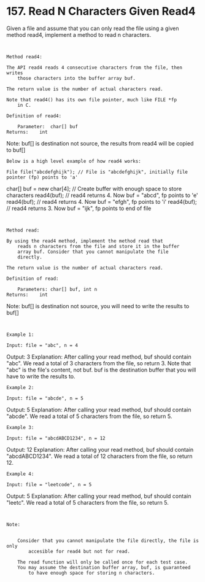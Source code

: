 # 157. Read N Characters Given Read4

Given a file and assume that you can only read the file using a given
        method read4, implement a method to read n characters.

     

    Method read4: 

    The API read4 reads 4 consecutive characters from the file, then writes
        those characters into the buffer array buf.

    The return value is the number of actual characters read.

    Note that read4() has its own file pointer, much like FILE *fp
        in C.

    Definition of read4:

        Parameter:  char[] buf
    Returns:    int

Note: buf[] is destination not source, the results from read4 will be copied to buf[]

    Below is a high level example of how read4 works:

    File file("abcdefghijk"); // File is "abcdefghijk", initially file pointer (fp) points to 'a'
char[] buf = new char[4]; // Create buffer with enough space to store characters
read4(buf); // read4 returns 4. Now buf = "abcd", fp points to 'e'
read4(buf); // read4 returns 4. Now buf = "efgh", fp points to 'i'
read4(buf); // read4 returns 3. Now buf = "ijk", fp points to end of file

     

    Method read:

    By using the read4 method, implement the method read that
        reads n characters from the file and store it in the buffer
        array buf. Consider that you cannot manipulate the file
        directly.

    The return value is the number of actual characters read.

    Definition of read: 

        Parameters:	char[] buf, int n
    Returns:	int

Note: buf[] is destination not source, you will need to write the results to buf[]

     

    Example 1:

    Input: file = "abc", n = 4
Output: 3
Explanation: After calling your read method, buf should contain "abc". We read a total of 3 characters from the file, so return 3. Note that "abc" is the file's content, not buf. buf is the destination buffer that you will have to write the results to.

    Example 2:

    Input: file = "abcde", n = 5
Output: 5
Explanation: After calling your read method, buf should contain "abcde". We read a total of 5 characters from the file, so return 5.

    Example 3:

    Input: file = "abcdABCD1234", n = 12
Output: 12
Explanation: After calling your read method, buf should contain "abcdABCD1234". We read a total of 12 characters from the file, so return 12.

    Example 4:

    Input: file = "leetcode", n = 5
Output: 5
Explanation: After calling your read method, buf should contain "leetc". We read a total of 5 characters from the file, so return 5.

     

    Note:

    
        Consider that you cannot manipulate the file directly, the file is only
            accesible for read4 but not for read.
        
        The read function will only be called once for each test case.
        You may assume the destination buffer array, buf, is guaranteed
            to have enough space for storing n characters.